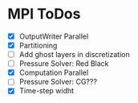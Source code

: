 # MPI ToDos

- [x] OutputWriter Parallel
- [x] Partitioning
- [ ] Add ghost layers in discretization
- [ ] Pressure Solver: Red Black
- [x] Computation Parallel
- [ ] Pressure Solver: CG???
- [x] Time-step widht
